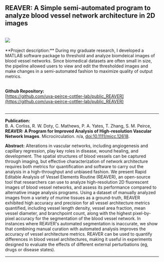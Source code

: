 ## REAVER: A Simple semi-automated program to analyze blood vessel network architecture in 2D images
<br>
<img src="https://bacorliss.github.io/images/project_reaver.png?raw=true"/>
<br><br>
**Project description:** During my graduate research, I developed a MATLAB software package to threshold and analyze biomdeical images of blood vessel networks. Since biomedical datasets are often small in size, the pipeline allowed users to view and edit the thresholded images and make changes in a semi-automated fashion to maximize quality of output metrics.
<br><br>

**Github Repository:** <br>
[https://github.com/uva-peirce-cottler-lab/public_REAVER](https://github.com/uva-peirce-cottler-lab/public_REAVER)
<br><br>


------

**Publication:** <br>
B. A. Corliss, R. W. Doty, C. Mathews, P. A. Yates, T. Zhang, S. M. Peirce, **REAVER: A Program for Improved Analysis of High-resolution Vascular Network Images**. Microcirculation. n/a, [doi:10.1111/micc.12618](doi:10.1111/micc.12618).
<br>

**Abstract:** 
Alterations in vascular networks, including angiogenesis and capillary regression, play key roles in disease, wound healing, and development. The spatial structures of blood vessels can be captured through imaging, but effective characterization of network architecture requires both metrics for quantification and software to carry out the analysis in a high-throughput and unbiased fashion. We present Rapid Editable Analysis of Vessel Elements Routine (REAVER), an open-source tool that researchers can use to analyze high-resolution 2D fluorescent images of blood vessel networks, and assess its performance compared to alternative image analysis programs. Using a dataset of manually analyzed images from a variety of murine tissues as a ground-truth, REAVER exhibited high accuracy and precision for all vessel architecture metrics quantified, including vessel length density, vessel area fraction, mean vessel diameter, and branchpoint count, along with the highest pixel-by-pixel accuracy for the segmentation of the blood vessel network. In instances where REAVER's automated segmentation is inaccurate, we show that combining manual curation with automated analysis improves the accuracy of vessel architecture metrics. REAVER can be used to quantify differences in blood vessel architectures, making it useful in experiments designed to evaluate the effects of different external perturbations (eg, drugs or disease states).

-------